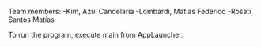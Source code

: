 Team members:
-Kim, Azul Candelaria
-Lombardi, Matías Federico
-Rosati, Santos Matías

To run the program, execute main from AppLauncher.
